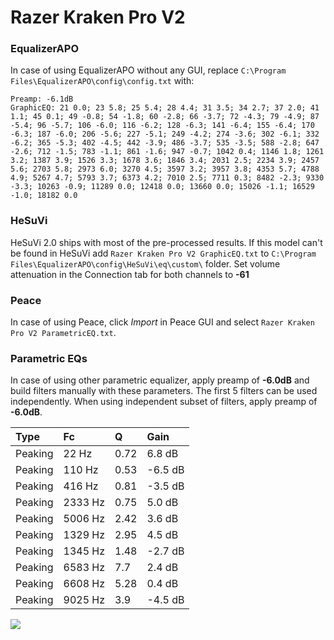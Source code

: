 # Razer Kraken Pro V2

### EqualizerAPO
In case of using EqualizerAPO without any GUI, replace `C:\Program Files\EqualizerAPO\config\config.txt`
with:
```
Preamp: -6.1dB
GraphicEQ: 21 0.0; 23 5.8; 25 5.4; 28 4.4; 31 3.5; 34 2.7; 37 2.0; 41 1.1; 45 0.1; 49 -0.8; 54 -1.8; 60 -2.8; 66 -3.7; 72 -4.3; 79 -4.9; 87 -5.4; 96 -5.7; 106 -6.0; 116 -6.2; 128 -6.3; 141 -6.4; 155 -6.4; 170 -6.3; 187 -6.0; 206 -5.6; 227 -5.1; 249 -4.2; 274 -3.6; 302 -6.1; 332 -6.2; 365 -5.3; 402 -4.5; 442 -3.9; 486 -3.7; 535 -3.5; 588 -2.8; 647 -2.6; 712 -1.5; 783 -1.1; 861 -1.6; 947 -0.7; 1042 0.4; 1146 1.8; 1261 3.2; 1387 3.9; 1526 3.3; 1678 3.6; 1846 3.4; 2031 2.5; 2234 3.9; 2457 5.6; 2703 5.8; 2973 6.0; 3270 4.5; 3597 3.2; 3957 3.8; 4353 5.7; 4788 4.9; 5267 4.7; 5793 3.7; 6373 4.2; 7010 2.5; 7711 0.3; 8482 -2.3; 9330 -3.3; 10263 -0.9; 11289 0.0; 12418 0.0; 13660 0.0; 15026 -1.1; 16529 -1.0; 18182 0.0
```

### HeSuVi
HeSuVi 2.0 ships with most of the pre-processed results. If this model can't be found in HeSuVi add
`Razer Kraken Pro V2 GraphicEQ.txt` to `C:\Program Files\EqualizerAPO\config\HeSuVi\eq\custom\` folder.
Set volume attenuation in the Connection tab for both channels to **-61**

### Peace
In case of using Peace, click *Import* in Peace GUI and select `Razer Kraken Pro V2 ParametricEQ.txt`.

### Parametric EQs
In case of using other parametric equalizer, apply preamp of **-6.0dB** and build filters manually
with these parameters. The first 5 filters can be used independently.
When using independent subset of filters, apply preamp of **-6.0dB**.

| Type    | Fc      |    Q | Gain    |
|:--------|:--------|:-----|:--------|
| Peaking | 22 Hz   | 0.72 | 6.8 dB  |
| Peaking | 110 Hz  | 0.53 | -6.5 dB |
| Peaking | 416 Hz  | 0.81 | -3.5 dB |
| Peaking | 2333 Hz | 0.75 | 5.0 dB  |
| Peaking | 5006 Hz | 2.42 | 3.6 dB  |
| Peaking | 1329 Hz | 2.95 | 4.5 dB  |
| Peaking | 1345 Hz | 1.48 | -2.7 dB |
| Peaking | 6583 Hz | 7.7  | 2.4 dB  |
| Peaking | 6608 Hz | 5.28 | 0.4 dB  |
| Peaking | 9025 Hz | 3.9  | -4.5 dB |

![](https://raw.githubusercontent.com/jaakkopasanen/AutoEq/master/results/rtings/avg/Razer%20Kraken%20Pro%20V2/Razer%20Kraken%20Pro%20V2.png)